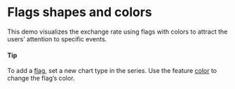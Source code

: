 # Flags shapes and colors

This demo visualizes the exchange rate using flags with colors to attract the users’ attention to specific events.

#### Tip

To add a [flag](https://api.highcharts.com/highstock/plotOptions.flags), set a new chart type in the series.
Use the feature [color](https://api.highcharts.com/highstock/plotOptions.flags.color) to change the flag’s color.

